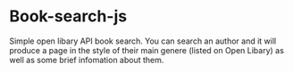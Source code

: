 # Book-search-js

Simple open libary API book search. You can search an author and it will produce a page in the style of their main genere (listed on Open Libary) as well as some brief infomation about them.
